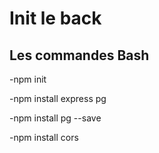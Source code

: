 # Init le back

## Les commandes Bash

-npm init

-npm install express pg

-npm install pg --save

-npm install cors